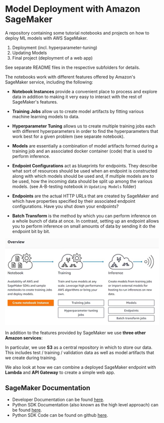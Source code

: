 # Model Deployment with Amazon SageMaker

A repository containing some tutorial notebooks and projects on how to deploy ML models with AWS SageMaker.

1. Deployment (incl. hyperparameter-tuning)
2. Updating Models
3. Final project (deployment of a web app)

See separate README files in the respective subfolders for details.

The notebooks work with different features offered by Amazon's SageMaker service, including the following:

- **Notebook Instances** provide a convenient place to process and explore data in addition to making it very easy to interact with the rest of SageMaker's features.

- **Training Jobs** allow us to create model artifacts by fitting various machine learning models to data.

- **Hyperparameter Tuning** allows us to create multiple training jobs each with different hyperparameters in order to find the hyperparameters that work best for a given problem (see separate notebook).

- **Models** are essentially a combination of model artifacts formed during a training job and an associated docker container (code) that is used to perform inference.

- **Endpoint Configurations** act as blueprints for endpoints. They describe what sort of resources should be used when an endpoint is constructed along with which models should be used and, if multiple models are to be used, how the incoming data should be split up among the various models. (see A-B-testing notebook in `Updating Models` folder)

- **Endpoints** are the actual HTTP URLs that are created by SageMaker and which have properties specified by their associated endpoint configurations. Have you shut down your endpoints?

- **Batch Transform** is the method by which you can perform inference on a whole bunch of data at once. In contrast, setting up an endpoint allows you to perform inference on small amounts of data by sending it do the endpoint bit by bit.

<img src="overview.JPG">

In addition to the features provided by SageMaker we use **three other Amazon services**:

In particular, we use **S3** as a central repository in which to store our data. This includes test / training / validation data as well as model artifacts that we create during training.

We also look at how we can combine a deployed SageMaker endpoint with **Lambda** and **API Gateway** to create a simple web app.

## SageMaker Documentation

- Developer Documentation can be found [here](https://docs.aws.amazon.com/sagemaker/latest/dg/).
- Python SDK Documentation (also known as the high level approach) can be found [here](https://sagemaker.readthedocs.io/en/latest/).
- Python SDK Code can be found on github [here](https://github.com/aws/sagemaker-python-sdk).